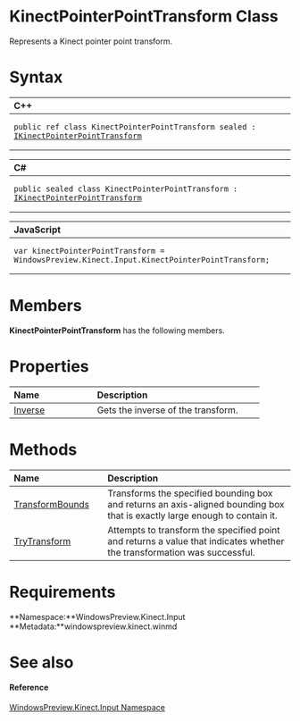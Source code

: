 KinectPointerPointTransform Class  
=================================  

Represents a Kinect pointer point transform. <span id="syntaxSection"></span>

Syntax  
======  

<table>
<colgroup>
<col width="100%" />
</colgroup>
<thead>
<tr class="header">
<th align="left">C++</th>
</tr>
</thead>
<tbody>
<tr class="odd">
<td align="left"><pre><code>public ref class KinectPointerPointTransform sealed : <a href="IKinectPointerPointTransform.md">IKinectPointerPointTransform</a></code></pre></td>
</tr>
</tbody>
</table>

<table>
<colgroup>
<col width="100%" />
</colgroup>
<thead>
<tr class="header">
<th align="left">C#</th>
</tr>
</thead>
<tbody>
<tr class="odd">
<td align="left"><pre><code>public sealed class KinectPointerPointTransform : <a href="IKinectPointerPointTransform.md">IKinectPointerPointTransform</a></code></pre></td>
</tr>
</tbody>
</table>

<table>
<colgroup>
<col width="100%" />
</colgroup>
<thead>
<tr class="header">
<th align="left">JavaScript</th>
</tr>
</thead>
<tbody>
<tr class="odd">
<td align="left"><pre><code>var kinectPointerPointTransform = WindowsPreview.Kinect.Input.KinectPointerPointTransform;</code></pre></td>
</tr>
</tbody>
</table>

<span id="classMembersSection"></span>

Members  
=======  

**KinectPointerPointTransform** has the following members.  

<span id="publicpropertiesSection"></span>

Properties  
==========  

<table>
<colgroup>
<col width="30%" />
<col width="60%" />
</colgroup>
<thead>
<tr class="header">
<th align="left">Name</th>
<th align="left">Description</th>
</tr>
</thead>
<tbody>
<tr class="odd">
<td align="left"><a href="KinectPointerPointTransform/Properties/Inverse_Property.md">Inverse</a></td>
<td align="left">Gets the inverse of the transform.</td>
</tr>
</tbody>
</table>

<span id="publicmethodsSection"></span>

Methods  
=======  

<table>
<colgroup>
<col width="30%" />
<col width="60%" />
</colgroup>
<thead>
<tr class="header">
<th align="left">Name</th>
<th align="left">Description</th>
</tr>
</thead>
<tbody>
<tr class="odd">
<td align="left"><a href="KinectPointerPointTransform/Methods/TransformBounds_Method.md">TransformBounds</a></td>
<td align="left">Transforms the specified bounding box and returns an axis-aligned bounding box that is exactly large enough to contain it.</td>
</tr>
<tr class="even">
<td align="left"><a href="KinectPointerPointTransform/Methods/TryTransform_Method.md">TryTransform</a></td>
<td align="left">Attempts to transform the specified point and returns a value that indicates whether the transformation was successful.</td>
</tr>
</tbody>
</table>

<span id="requirements"></span>

Requirements  
============  

**Namespace:**WindowsPreview.Kinect.Input  
**Metadata:**windowspreview.kinect.winmd  

<span id="ID4EZ"></span>

See also  
========  

<span id="ID4E2"></span>
#### Reference  

[WindowsPreview.Kinect.Input Namespace](../Kinect.Input.md)  



<!--Please do not edit the data in the comment block below.-->
<!--
TOCTitle : KinectPointerPointTransform Class
RLTitle : KinectPointerPointTransform Class
KeywordK : KinectPointerPointTransform class, about
HelpPriority : 2
TopicType : apiref
KeywordF : WindowsPreview.Kinect.Input.KinectPointerPointTransform
KeywordF : KinectPointerPointTransform
KeywordF : WindowsPreview.Kinect.Input.KinectPointerPointTransform
KeywordA : T:WindowsPreview.Kinect.Input.KinectPointerPointTransform
AssetID : T:WindowsPreview.Kinect.Input.KinectPointerPointTransform
Locale : en-us
CommunityContent : 1
APIType : Managed
APILocation : windowspreview.kinect.winmd
APIName : WindowsPreview.Kinect.Input.KinectPointerPointTransform
TargetOS : Windows
TopicType : kbSyntax
DevLang : VB
DevLang : CSharp
DevLang : JavaScript
DevLang : C++
DocSet : K4Wv2
ProjType : K4Wv2Proj
Technology : Kinect for Windows
Product : Kinect for Windows SDK v2
productversion : 20
-->
